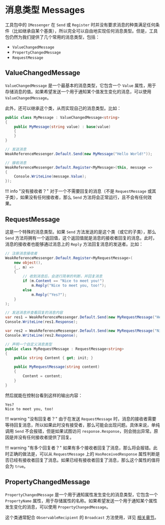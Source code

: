 # 消息类型 Messages

工具包中的 `IMessenger` 在 `Send` 或 `Register` 时并没有要求消息的种类满足任何条件（比如继承自某个基类），所以完全可以自由地实现任何消息类型。但是，工具包仍然为我们提供了几个常用的消息类型，包括：

- `ValueChangedMessage`
- `PropertyChangedMessage`
- `RequestMessage`

## ValueChangedMessage

`ValueChangedMessage` 是一个最基本的消息类型，它包含一个 `Value` 属性，用于存储消息的值。如果希望发送一个用于通知某个值发生变化的消息，可以使用 `ValueChangedMessage`。

此外，还可以继承这个类，从而实现自己的消息类型。比如：

```csharp
public class MyMessage : ValueChangedMessage<string>
{
    public MyMessage(string value) : base(value)
    {
    }
}

// 发送消息
WeakReferenceMessenger.Default.Send(new MyMessage("Hello World!"));

// 接收消息
WeakReferenceMessenger.Default.Register<MyMessage>(this, message =>
{
    Console.WriteLine(message.Value);
});
```

!!! info "没有接收者？"
    对于一个不需要回复的消息（不是 `RequestMessage` 或其子类），如果没有任何接收者，那么 `Send` 方法将会正常运行，且不会有任何效果。

## RequestMessage

这是一个特殊的消息类型。如果 `Send` 方法发送的是这个类（或它的子类），那么 `Send` 方法将拥有一个返回值，这个返回值就是消息的接收者回复的消息。此时，消息的接收者也能够通过消息上的 `Reply` 方法回复消息的发送者。比如：

```csharp
// 注册消息接收者
WeakReferenceMessenger.Default.Register<MyRequestMessage>(
    new object(),
    (_, m) =>
    {
        // 收到消息后，会进行简单的判断，并回复消息
        if (m.Content == "Nice to meet you!")
            m.Reply("Nice to meet you, too!");
        else
            m.Reply("Yes?");
    }
);

// 发送消息并查看回复的消息内容
var res1 = WeakReferenceMessenger.Default.Send(new MyRequestMessage("Hello!"));
Console.WriteLine(res1.Response);

var res2 = WeakReferenceMessenger.Default.Send(new MyRequestMessage("Nice to meet you!"));
Console.WriteLine(res2.Response);

// 声明一个自定义消息类型
public class MyRequestMessage : RequestMessage<string>
{
    public string Content { get; init; }

    public MyRequestMessage(string content)
    {
        Content = content;
    }
}
```

然后就能在控制台看到这样的输出内容：

```
Yes?
Nice to meet you, too!
```

!!! warning "没有回复者？"
    由于在发送 `RequestMessage` 时，消息的接收者需要等待回复消息，所以如果此时没有接受者，那么可能会出现问题。具体来说，单纯调用 `Send` 不会报错，但是如果试图访问 `response.Response`，则会抛出异常。原因是并没有任何接收者提供了回复。

!!! warning "有多个回复者？"
    如果有多个接收者回复了消息，那么将会报错。此时正确的做法是，可以从 `RequestMessage` 上的 `HasReceivedResponse` 属性判断是否已经有接收者回复了消息。如果已经有接收者回复了消息，那么这个属性的值将会为 `true`。

## PropertyChangedMessage

`PropertyChangedMessage` 是一个用于通知属性发生变化的消息类型，它包含一个 `PropertyName` 属性，用于存储属性的名称。如果希望发送一个用于通知某个属性发生变化的消息，可以使用 `PropertyChangedMessage`。

这个类通常配合 `ObservableRecipient` 的 `Broadcast` 方法使用，详见 [相关章节](../ComponentModel/ObservableRecipient.md)。
